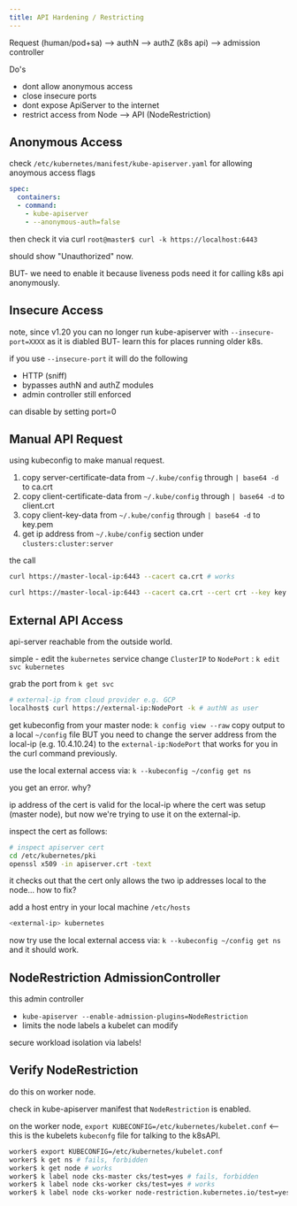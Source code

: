```yaml
---
title: API Hardening / Restricting
---
```


Request (human/pod+sa) --> authN --> authZ (k8s api) --> admission controller

Do's

- dont allow anonymous access
- close insecure ports
- dont expose ApiServer to the internet
- restrict access from Node --> API (NodeRestriction)

## Anonymous Access

check `/etc/kubernetes/manifest/kube-apiserver.yaml` for allowing anoymous access flags

```yaml
spec:
  containers:
  - command:
    - kube-apiserver
    - --anonymous-auth=false
```

then check it via curl `root@master$ curl -k https://localhost:6443`

should show "Unauthorized" now.

BUT- we need to enable it because liveness pods need it for calling k8s api anonymously.

## Insecure Access

note, since v1.20 you can no longer run kube-apiserver with `--insecure-port=XXXX` as it is diabled BUT- learn this for places running older k8s.

if you use `--insecure-port` it will do the following

- HTTP (sniff)
- bypasses authN and authZ modules
- admin controller still enforced

can disable by setting port=0

## Manual API Request

using kubeconfig to make manual request.

1. copy server-certificate-data from `~/.kube/config` through `| base64 -d` to ca.crt
2. copy client-certificate-data from `~/.kube/config` through `| base64 -d` to client.crt
3. copy client-key-data from `~/.kube/config` through `| base64 -d` to key.pem
4. get ip address from `~/.kube/config` section under `clusters:cluster:server`

the call

```bash
curl https://master-local-ip:6443 --cacert ca.crt # works

curl https://master-local-ip:6443 --cacert ca.crt --cert crt --key key.pem # works

```

## External API Access

api-server reachable from the outside world.

simple - edit the `kubernetes` service change `ClusterIP` to `NodePort` : `k edit svc kubernetes`

grab the port from `k get svc`

```bash
# external-ip from cloud provider e.g. GCP
localhost$ curl https://external-ip:NodePort -k # authN as user
```

get kubeconfig from your master node: `k config view --raw` copy output to a local `~/config` file BUT you need to change the server address from the local-ip (e.g. 10.4.10.24) to the `external-ip:NodePort` that works for you in the curl command previously.

use the local external access via: `k --kubeconfig ~/config get ns`

you get an error. why?

ip address of the cert is valid for the local-ip where the cert was setup (master node), but now we're trying to use it on the external-ip.

inspect the cert as follows:

```bash
# inspect apiserver cert
cd /etc/kubernetes/pki
openssl x509 -in apiserver.crt -text
```

it checks out that the cert only allows the two ip addresses local to the node... how to fix?

add a host entry in your local machine `/etc/hosts`

```bash
<external-ip> kubernetes
```

now try use the local external access via: `k --kubeconfig ~/config get ns` and it should work.

## NodeRestriction AdmissionController

this admin controller

- `kube-apiserver --enable-admission-plugins=NodeRestriction`
- limits the node labels a kubelet can modify

secure workload isolation via labels!

## Verify NodeRestriction

do this on worker node.

check in kube-apiserver manifest that `NodeRestriction` is enabled.

on the worker node, `export KUBECONFIG=/etc/kubernetes/kubelet.conf` <-- this is the kubelets `kubeconfg` file for talking to the k8sAPI.

```bash
worker$ export KUBECONFIG=/etc/kubernetes/kubelet.conf
worker$ k get ns # fails, forbidden
worker$ k get node # works
worker$ k label node cks-master cks/test=yes # fails, forbidden
worker$ k label node cks-worker cks/test=yes # works
worker$ k label node cks-worker node-restriction.kubernetes.io/test=yes # fails, forbidden
```
